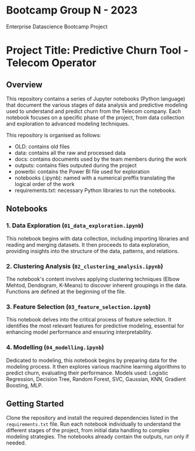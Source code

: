 # Bootcamp Group N - 2023
Enterprise Datascience Bootcamp Project

# Project Title: Predictive Churn Tool - Telecom Operator

## Overview
This repository contains a series of Jupyter notebooks (Python language) that document the various stages of data analysis and predictive modeling used to understand and predict churn from the Telecom company. Each notebook focuses on a specific phase of the project, from data collection and exploration to advanced modeling techniques.

This repository is organised as follows:
- OLD: contains old files
- data: contains all the raw and processed data
- docs: contains documents used by the team members during the work
- outputs: contains files outputed during the project
- powerbi: contains the Power BI file used for exploration
- notebooks (.ipynb): named with a numerical preffix translating the logical order of the work
- requirements.txt: necessary Python libraries to run the notebooks.

## Notebooks

### 1. Data Exploration (`01_data_exploration.ipynb`)
This notebook begins with data collection, including importing libraries and reading and merging datasets. It then proceeds to data exploration, providing insights into the structure of the data, patterns, and relations.

### 2. Clustering Analysis (`02_clustering_analysis.ipynb`)
The notebook's content involves applying clustering techniques (Elbow Mehtod, Dendogram, K-Means) to discover inherent groupings in the data. Functions are defined at the beginning of the file.

### 3. Feature Selection (`03_feature_selection.ipynb`)
This notebook delves into the critical process of feature selection. It identifies the most relevant features for predictive modeling, essential for enhancing model performance and ensuring interpretability.

### 4. Modelling (`04_modelling.ipynb`)
Dedicated to modeling, this notebook begins by preparing data for the modeling process. It then explores various machine learning algorithms to predict churn, evaluating their performance. Models used: Logistic Regression, Decision Tree, Random Forest, SVC, Gaussian, KNN, Gradient Boosting, MLP.

## Getting Started
Clone the repository and install the required dependencies listed in the `requirements.txt` file. Run each notebook individually to understand the different stages of the project, from initial data handling to complex modeling strategies. The notebooks already contain the outputs, run only if needed.